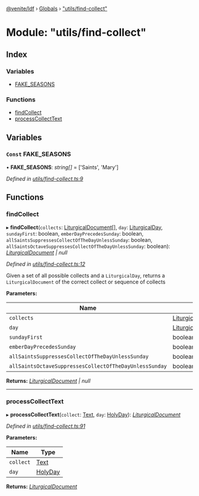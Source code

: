 [@venite/ldf](../README.md) › [Globals](../globals.md) › ["utils/find-collect"](_utils_find_collect_.md)

# Module: "utils/find-collect"

## Index

### Variables

* [FAKE_SEASONS](_utils_find_collect_.md#const-fake_seasons)

### Functions

* [findCollect](_utils_find_collect_.md#findcollect)
* [processCollectText](_utils_find_collect_.md#processcollecttext)

## Variables

### `Const` FAKE_SEASONS

• **FAKE_SEASONS**: *string[]* = ['Saints', 'Mary']

*Defined in [utils/find-collect.ts:9](https://github.com/gbj/venite/blob/409fb92/ldf/src/utils/find-collect.ts#L9)*

## Functions

###  findCollect

▸ **findCollect**(`collects`: [LiturgicalDocument](../classes/_liturgical_document_.liturgicaldocument.md)[], `day`: [LiturgicalDay](../classes/_calendar_liturgical_day_.liturgicalday.md), `sundayFirst`: boolean, `emberDayPrecedesSunday`: boolean, `allSaintsSuppressesCollectOfTheDayUnlessSunday`: boolean, `allSaintsOctaveSuppressesCollectOfTheDayUnlessSunday`: boolean): *[LiturgicalDocument](../classes/_liturgical_document_.liturgicaldocument.md) | null*

*Defined in [utils/find-collect.ts:12](https://github.com/gbj/venite/blob/409fb92/ldf/src/utils/find-collect.ts#L12)*

Given a set of all possible collects and a `LiturgicalDay`, returns a `LiturgicalDocument` of the correct collect or sequence of collects

**Parameters:**

Name | Type | Default |
------ | ------ | ------ |
`collects` | [LiturgicalDocument](../classes/_liturgical_document_.liturgicaldocument.md)[] | - |
`day` | [LiturgicalDay](../classes/_calendar_liturgical_day_.liturgicalday.md) | - |
`sundayFirst` | boolean | true |
`emberDayPrecedesSunday` | boolean | false |
`allSaintsSuppressesCollectOfTheDayUnlessSunday` | boolean | false |
`allSaintsOctaveSuppressesCollectOfTheDayUnlessSunday` | boolean | false |

**Returns:** *[LiturgicalDocument](../classes/_liturgical_document_.liturgicaldocument.md) | null*

___

###  processCollectText

▸ **processCollectText**(`collect`: [Text](../classes/_text_.text.md), `day`: [HolyDay](../classes/_calendar_holy_day_.holyday.md)): *[LiturgicalDocument](../classes/_liturgical_document_.liturgicaldocument.md)*

*Defined in [utils/find-collect.ts:91](https://github.com/gbj/venite/blob/409fb92/ldf/src/utils/find-collect.ts#L91)*

**Parameters:**

Name | Type |
------ | ------ |
`collect` | [Text](../classes/_text_.text.md) |
`day` | [HolyDay](../classes/_calendar_holy_day_.holyday.md) |

**Returns:** *[LiturgicalDocument](../classes/_liturgical_document_.liturgicaldocument.md)*
